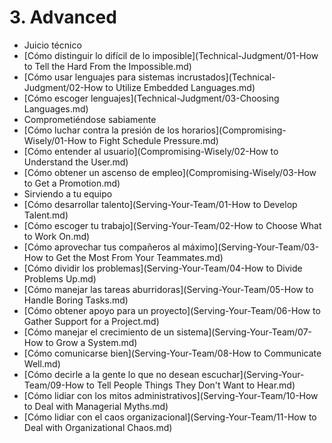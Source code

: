 # 3. Advanced

- Juicio técnico
- [Cómo distinguir lo difícil de lo imposible](Technical-Judgment/01-How to Tell the Hard From the Impossible.md)
- [Cómo usar lenguajes para sistemas incrustados](Technical-Judgment/02-How to Utilize Embedded Languages.md)
- [Cómo escoger lenguajes](Technical-Judgment/03-Choosing Languages.md)
- Comprometiéndose sabiamente
- [Cómo luchar contra la presión de los horarios](Compromising-Wisely/01-How to Fight Schedule Pressure.md)
- [Cómo entender al usuario](Compromising-Wisely/02-How to Understand the User.md)
- [Cómo obtener un ascenso de empleo](Compromising-Wisely/03-How to Get a Promotion.md)
- Sirviendo a tu equipo
- [Cómo desarrollar talento](Serving-Your-Team/01-How to Develop Talent.md)
- [Cómo escoger tu trabajo](Serving-Your-Team/02-How to Choose What to Work On.md)
- [Cómo aprovechar tus compañeros al máximo](Serving-Your-Team/03-How to Get the Most From Your Teammates.md)
- [Cómo dividir los problemas](Serving-Your-Team/04-How to Divide Problems Up.md)
- [Cómo manejar las tareas aburridoras](Serving-Your-Team/05-How to Handle Boring Tasks.md)
- [Cómo obtener apoyo para un proyecto](Serving-Your-Team/06-How to Gather Support for a Project.md)
- [Cómo manejar el crecimiento de un sistema](Serving-Your-Team/07-How to Grow a System.md)
- [Cómo comunicarse bien](Serving-Your-Team/08-How to Communicate Well.md)
- [Cómo decirle a la gente lo que no desean escuchar](Serving-Your-Team/09-How to Tell People Things They Don't Want to Hear.md)
- [Cómo lidiar con los mitos administrativos](Serving-Your-Team/10-How to Deal with Managerial Myths.md)
- [Cómo lidiar con el caos organizacional](Serving-Your-Team/11-How to Deal with Organizational Chaos.md)
